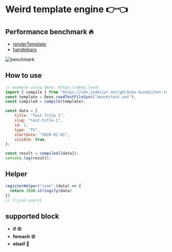 # Weird template engine 👉👈
## Performance benchmark 🔥

- [renderTemplate](https://github.com/Aiko-Suzuki/nnt-template/blob/main/src/render.ts#L110)
- [handlebars](https://handlebarsjs.com/)

![benchmark](https://user-images.githubusercontent.com/42787030/169732537-abb9ddbc-f4f0-4b37-9e60-8e40232661dd.png)
## How to use
```js
// example using deno: https://deno.land/
import { compile } from "https://cdn.jsdelivr.net/gh/Aiko-Suzuki/nnt-template@main/bundle.js";
const template = Deno.readTextFileSync("bench/test.nnt");
const compiled = compile(template);

const data = {
	title: "Test Title 1",
	slug: "test-title-1",
	id: 1,
	type: "TV",
	startdate: "2020-01-01",
	visible: true,
};

const result = compiled([data]);
console.log(result);
```
## Helper
```js
registerHelper("json",(data) => {
  return JSON.stringify(data)
})
// {!json users}

```

## supported block
- **if** 🟢
- **foreach** 🟢
- **elseif** 🔴
